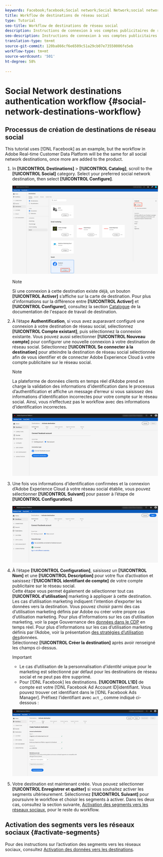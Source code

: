 ```yaml
---
keywords: Facebook;facebook;Social network;Social Network;social network authentication;Social network authentication
title: Workflow de destinations de réseau social
type: Tutorial
seo-title: Workflow de destinations de réseau social
description: Instructions de connexion à vos comptes publicitaires de réseau social
seo-description: Instructions de connexion à vos comptes publicitaires de réseau social
translation-type: tm+mt
source-git-commit: 120ba866cf6e6509c51a29cb07e73550006fe5eb
workflow-type: tm+mt
source-wordcount: '501'
ht-degree: 58%

---
```



# Social Network destinations authentication workflow {#social-network-destinations-workflow}

## Processus de création de destinations de réseau social

This tutorial uses [!DNL Facebook] as an example, but the workflow in Adobe Real-time Customer Data Platform will be the same for all social network destinations, once more are added to the product.

1. In **[!UICONTROL Destinations]** > **[!UICONTROL Catalog]**, scroll to the **[!UICONTROL Social]** category. Select your preferred social network destination, then select **[!UICONTROL Configure]**.

   ![Connexion à la destination de réseau social](/help/rtcdp/destinations/assets/facebook-catalog-view.png)

   >[!NOTE]
   >
   >Si une connexion à cette destination existe déjà, un bouton **[!UICONTROL Activer]** s’affiche sur la carte de destination. Pour plus d&#39;informations sur la différence entre **[!UICONTROL Activer]** et **[!UICONTROL Configurer]**, consultez la section [Catalogue](/help/rtcdp/destinations/destinations-workspace.md#catalog) de la documentation de l&#39;espace de travail de destination.

2. À l’étape **Authentification**, si vous avez auparavant configuré une connexion à votre destination de réseau social, sélectionnez **[!UICONTROL Compte existant]**, puis sélectionnez la connexion existante. Vous pouvez aussi sélectionner **[!UICONTROL Nouveau compte]** pour configurer une nouvelle connexion à votre destination de réseau social. Sélectionnez **[!UICONTROL Se connecter à la destination]** pour atteindre la destination de réseau social sélectionnée afin de vous identifier et de connecter Adobe Experience Cloud à votre compte publicitaire sur le réseau social.

   >[!NOTE]
   >
   >La plateforme de données clients en temps réel d’Adobe prend en charge la validation des informations d’identification dans le processus d’authentification et affiche un message d’erreur si vous saisissez des informations d’identification incorrectes pour votre compte sur le réseau social. Ainsi, vous n’effectuez pas le workflow avec des informations d’identification incorrectes.

   ![Connexion à la destination de réseau social - étape d’authentification](/help/rtcdp/destinations/assets/facebook-pre-connect-view.png)

3. Une fois vos informations d’identification confirmées et la connexion d’Adobe Experience Cloud à votre réseau social établie, vous pouvez sélectionner **[!UICONTROL Suivant]** pour passer à l’étape de **[!UICONTROL Configuration]**.

   ![Informations d’identification confirmées](/help/rtcdp/destinations/assets/facebook-post-connection-view.png)

4. À l’étape **[!UICONTROL Configuration]**, saisissez un **[!UICONTROL Nom]** et une **[!UICONTROL Description]** pour votre flux d’activation et saisissez l’**[!UICONTROL identifiant de compte]** de votre compte publicitaire sur le réseau social. <br> Cette étape vous permet également de sélectionner tout cas **[!UICONTROL d’utilisation]** marketing à appliquer à cette destination. Les cas d’utilisation marketing indiquent l’intention d’exporter les données vers la destination. Vous pouvez choisir parmi des cas d’utilisation marketing définis par Adobe ou créer votre propre cas d’utilisation marketing. Pour plus d’informations sur les cas d’utilisation marketing, voir la page Gouvernance des [données dans le CDP](/help/rtcdp/privacy/data-governance-overview.md#destinations) en temps réel. Pour plus d’informations sur les cas d’utilisation marketing définis par l’Adobe, voir la présentation [des stratégies d’utilisation des](/help/data-governance/policies/overview.md#core-actions)données. <br> Sélectionnez **[!UICONTROL Créer la destination]** après avoir renseigné les champs ci-dessus.

   >[!IMPORTANT]
   >
   > * Le cas d’utilisation de la personnalisation *d’identité* unique pour le marketing est sélectionné par défaut pour les destinations de réseau social et ne peut pas être supprimé.
   > * Pour [!DNL Facebook] les destinations. **[!UICONTROL L’ID]** de compte est votre [!DNL Facebook Ad Account ID]identifiant. Vous pouvez trouver cet identifiant dans le [!DNL Facebook Ads Manager]. Préfixez l’identifiant avec `act_`, comme indiqué ci-dessous :


   ![Connexion à la destination du réseau social - étape de configuration](/help/rtcdp/destinations/assets/social-networks-setup-step.png)

5. Votre destination est maintenant créée. Vous pouvez sélectionner **[!UICONTROL Enregistrer et quitter]** si vous souhaitez activer les segments ultérieurement. Sélectionnez **[!UICONTROL Suivant]** pour poursuivre le workflow et choisir les segments à activer. Dans les deux cas, consultez la section suivante, [Activation des segments vers les réseaux sociaux](#activate-segments), pour le reste du workflow.

## Activation des segments vers les réseaux sociaux {#activate-segments}

Pour des instructions sur l’activation des segments vers les réseaux sociaux, consultez [Activation des données vers les destinations](/help/rtcdp/destinations/activate-destinations.md).